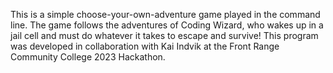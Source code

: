 This is a simple choose-your-own-adventure game played in the command line. The game follows the adventures of Coding Wizard, who wakes up in a jail cell and must do whatever it takes to escape and survive! 
This program was developed in collaboration with Kai Indvik at the Front Range Community College 2023 Hackathon. 
